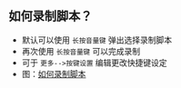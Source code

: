 ## 如何录制脚本？
- 默认可以使用 `长按音量键` 弹出选择录制脚本
- 再次使用 `长按音量键` 可以完成录制
- 可于 `更多-->按键设置` 编辑更改快捷键设定
- 图：[如何录制脚本](https://www.xxtouch.com/docs/manual#如何录制脚本)
